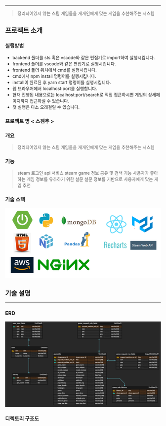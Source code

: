 ___
> 정리되어있지 않는 스팀 게임들을 개개인에게 맞는 게임을 추천해주는 시스템


## 프로젝트 소개

### 실행방법
* backend 폴더를 sts 혹은 vscode와 같은 편집기로 import하여 실행시킵니다.
* frontend 폴더를 vscode와 같은 편집기로 실행시킵니다.
* frontend 폴더 위치에서 cmd를 실행시킵니다.
* cmd에서 npm install 명령어를 실행시킵니다.
* install이 완료된 후 yarn start 명령어를 실행시킵니다.
* 웹 브라우저에서 localhost:port를 실행합니다.
* 현재 진행된 내용으로는 localhost:port/search로 직접 접근하시면 게임의 상세페이지까지 접근하실 수 있습니다.
* 첫 실행은 다소 오래걸릴 수 있습니다.

### 프로젝트 명 < 스겜추 > 

###  개요
> 정리되어있지 않는 스팀 게임들을 개개인에게 맞는 게임을 추천해주는 시스템


### 기능
> steam 로그인 api 서비스
> steam game 정보 공유 및 검색 기능
> 사용자가 좋아하는 게임 정보를 유추하기 위한 설문
> 설문 정보를 기반으로 사용자에게 맞는 게임 추천


### 기술 스택
![techstack](./README.assets/techstack.PNG)


## 기술 설명
___
### ERD
![ERD](./README.assets/ERD.PNG)

### 디렉토리 구조도
>
    
